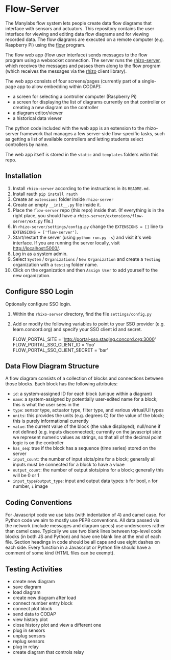 # Flow-Server

The Manylabs flow system lets people create data flow diagrams that interface with sensors and actuators.
This repository contains the user interface for viewing and editing data flow diagrams and for viewing
recorded data. The flow diagrams are executed on a remote computer (e.g. Raspberry Pi) using the 
[flow](https://github.com/manylabs/flow) program.

The flow web app (flow user interface) sends messages to the flow program using a websocket connection.
The server runs the [rhizo-server](https://github.com/rhizolab/rhizo-server), which receives the messages
and passes them along to the flow program (which receives the messages via the 
[rhizo](https://github.com/rhizolab/rhizo) client library).

The web app consists of four screens/pages (currently part of a single-page app to allow embedding within
CODAP):

*   a screen for selecting a controller computer (Raspberry Pi)
*   a screen for displaying the list of diagrams currently on that controller or creating a new diagram on
    the controller
*   a diagram editor/viewer
*   a historical data viewer

The python code included with the web app is an extension to the rhizo-server framework that manages a few
server-side flow-specific tasks, such as getting a list of available controllers and letting students select
controllers by name.

The web app itself is stored in the `static` and `templates` folders witin this repo.

## Installation

1.  Install `rhizo-server` according to the instructions in its `README.md`.
2.  Install rauth 
    `pip install rauth`
3.  Create an `extensions` folder inside `rhizo-server`
4.  Create an empty `__init__.py` file inside it.
5.  Place the `flow-server` repo (this repo) inside that.
    (If everything is in the right place, you should have a `rhizo-server/extensions/flow-server/ext.py` file.)
6.  In `rhizo-server/settings/config.py` change the `EXTENSIONS = []` line to `EXTENSIONS = ['flow-server']`.
7.  Start/restart the server (using `python run.py -s`) and visit it's web interface. 
    If you are running the server locally, visit [http://localhost:5000/](http://localhost:5000/).
8.  Log in as a system admin.
9.  Select `System` / `Organizations` / `New Organization` and create a `Testing` organization with a `testing` folder name.
10.  Click on the organization and then `Assign User` to add yourself to the new organization.

## Configure SSO Login

Optionally configure SSO login.

1. Within the `rhixo-server` directory, find the file `settings/config.py`
2. Add or modify the following variables to point to your SSO provider
    (e.g. learn.concord.org) and specify your SSO client id and secret.

    FLOW_PORTAL_SITE = 'http://portal-sso.staging.concord.org:3000'
    FLOW_PORTAL_SSO_CLIENT_ID = 'foo'
    FLOW_PORTAL_SSO_CLIENT_SECRET = 'bar'


## Data Flow Diagram Structure

A flow diagram consists of a collection of blocks and connections between those blocks.
Each block has the following attributes:

*   `id`: a system-assigned ID for each block (unique within a diagram)
*   `name`: a system-assigned by potentially user-edited name for a block; this is what the user sees in the 
*   `type`: sensor type, actuator type, filter type, and various virtual/UI types
*   `units`: this provides the units (e.g. degrees C) for the value of the block; this is purely informational currently
*   `value`: the current value of the block (the value displayed); null/none if not defined (e.g. inputs disconnected);
    currently on the javascript side we represent numeric values as strings, so that all of the decimal point logic is on the controller
*   `has_seq`: true if the block has a sequence (time series) stored on the server
*   `input_count`: the number of input slots/pins for a block; generally all inputs must be connected for a block to have a vluae
*   `output_count`: the number of output slots/pins for a block; generally this will be 0 or 1
*   `input_type`/`output_type`: input and output data types: `b` for bool, `n` for number, `i` image

## Coding Conventions

For Javascript code we use tabs (with indentation of 4) and camel case.
For Python code we aim to mostly use PEP8 conventions.
All data passed via the network (include messages and diagram specs) use underscores rather than camel case.
Typically we use two blank lines between top-level code blocks (in both JS and Python) and have one blank line at the end of each file.
Section headings in code should be all caps and use eight dashes on each side.
Every function in a Javascript or Python file should have a comment of some kind (HTML files can be exempt).

## Testing Activities

*   create new diagram
*   save diagram
*   load diagram
*   create new diagram after load
*   connect number entry block
*   connect plot block
*   send data to CODAP
*   view history plot
*   close history plot and view a different one
*   plug in sensors
*   unplug sensors
*   replug sensors
*   plug in relay
*   create diagram that controls relay
